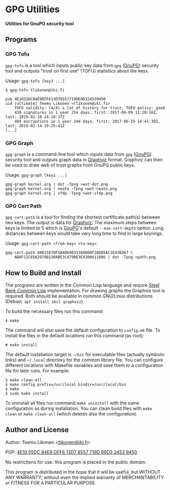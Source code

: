 GPG Utilities
=============

**Utilities for GnuPG security tool**


Programs
--------

### GPG Tofu

`gpg-tofu` is a tool which inputs public key data from `gpg` ([GnuPG][])
security tool and outputs "trust on first use" (TOFU) statistics about
the keys.

Usage: `gpg-tofu [key1 ...]`

    $ gpg-tofu tlikonen@iki.fi

    pub 4E1055DC84E9DFF613D78557719D69D324539450
    uid [ultimate] Teemu Likonen <tlikonen@iki.fi>
        TOFU validity: (4/4) a lot of history for trust, TOFU policy: good
        430 signatures in 1 year 254 days, first: 2017-06-09 11:28:16Z, last: 2019-02-18 14:18:37Z
        404 encryptions in 1 year 244 days, first: 2017-06-15 14:41:30Z, last: 2019-02-14 19:25:41Z
    [...]


### GPG Graph

`gpg-graph` is a command-line tool which inputs data from `gpg` ([GnuPG][])
security tool and outputs graph data in [Graphviz][] format. Graphviz
can then be used to draw web of trust graphs from GnuPG public keys.

Usage: `gpg-graph [key1 ...]`

    gpg-graph kernel.org | dot -Tpng >wot-dot.png
    gpg-graph kernel.org | neato -Tpng >wot-neato.png
    gpg-graph kernel.org | sfdp -Tpng >wot-sfdp.png


### GPG Cert Path

`gpg-cert-path` is a tool for finding the shortest certificate path(s)
between two keys. The output is data for [Graphviz][]. The maximum steps
between keys is limited to 5 which is [GnuPG][]'s default
`--max-cert-depth` option. Long distances between keys would take very
long time to find in large keyrings.

Usage: `gpg-cert-path <from-key> <to-key>`

    gpg-cert-path 80615870F5BAD690333686D0F2AD85AC1E42B367 \
        ABAF11C65A2970B130ABE3C479BE3E4300411886 | dot -Tpng >path.png

[GnuPG]:    https://gnupg.org/
[Graphviz]: https://graphviz.org/


How to Build and Install
------------------------

The programs are written in the Common Lisp language and require [Steel
Bank Common Lisp][SBCL] implementation. For drawing graphs the Graphviz
tool is required. Both should be available in common GNU/Linux
distributions (Debian: `apt install sbcl graphviz`).

To build the necessary files run this command:

    $ make

The command will also save the default configuration to `config.mk`
file. To install the files in the default locations run this command (as
root):

    # make install

The default installation target is `~/bin` for executable files
(actually symbolic links) and `~/.local` directory for the common
library file. You can configure different locations with Makefile
variables and save them to a configuration file for later runs. For
example:

    $ make clean-all
    $ make config prefix=/usr/local bindir=/usr/local/bin
    $ make
    $ sudo make install

To uninstall all files run command `make uninstall` with the same
configuration as during installation. You can clean build files with
`make clean` or `make clean-all` (which deletes also the configuration).

[SBCL]:     http://sbcl.org/


Author and License
------------------

Author: Teemu Likonen <<tlikonen@iki.fi>>

PGP: [4E10 55DC 84E9 DFF6 13D7 8557 719D 69D3 2453 9450][PGP]

No restrictions for use: this program is placed in the public domain.

This program is distributed in the hope that it will be useful, but
WITHOUT ANY WARRANTY; without even the implied warranty of
MERCHANTABILITY or FITNESS FOR A PARTICULAR PURPOSE.

[PGP]: http://www.iki.fi/tlikonen/pgp-key.asc
